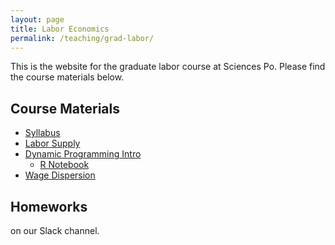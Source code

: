 ```yaml
---
layout: page
title: Labor Economics
permalink: /teaching/grad-labor/
---
```


This is the website for the graduate labor course at Sciences Po. Please find the course materials below.

## Course Materials

* [Syllabus](https://www.dropbox.com/s/x1f0zv7ycmovkzr/grad-labour-syllabus.pdf?dl=0)
* [Labor Supply](https://www.dropbox.com/s/7kjl0mzxus6519e/labor-supply-static.pdf?dl=0)
* [Dynamic Programming Intro](https://www.dropbox.com/s/lyynne9g9kug8q6/dp-intro.pdf?dl=0)
	* [R Notebook](https://www.dropbox.com/s/xvmlyaqz4n58qoz/dp.nb.html?dl=0)
* [Wage Dispersion](https://www.dropbox.com/s/t98j22wnkzibbp1/dispersion.pdf?dl=0)

## Homeworks

on our Slack channel.

